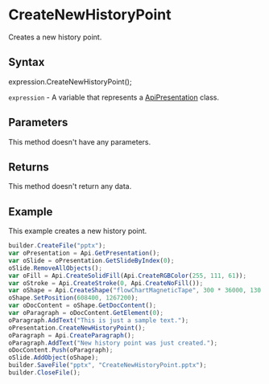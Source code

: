 # CreateNewHistoryPoint

Creates a new history point.

## Syntax

expression.CreateNewHistoryPoint();

`expression` - A variable that represents a [ApiPresentation](../ApiPresentation.md) class.

## Parameters

This method doesn't have any parameters.

## Returns

This method doesn't return any data.

## Example

This example creates a new history point.

```javascript
builder.CreateFile("pptx");
var oPresentation = Api.GetPresentation();
var oSlide = oPresentation.GetSlideByIndex(0);
oSlide.RemoveAllObjects();
var oFill = Api.CreateSolidFill(Api.CreateRGBColor(255, 111, 61));
var oStroke = Api.CreateStroke(0, Api.CreateNoFill());
var oShape = Api.CreateShape("flowChartMagneticTape", 300 * 36000, 130 * 36000, oFill, oStroke);
oShape.SetPosition(608400, 1267200);
var oDocContent = oShape.GetDocContent();
var oParagraph = oDocContent.GetElement(0);
oParagraph.AddText("This is just a sample text.");
oPresentation.CreateNewHistoryPoint();
oParagraph = Api.CreateParagraph();
oParagraph.AddText("New history point was just created.");
oDocContent.Push(oParagraph);
oSlide.AddObject(oShape);
builder.SaveFile("pptx", "CreateNewHistoryPoint.pptx");
builder.CloseFile();
```